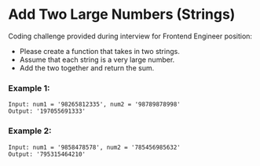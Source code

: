 # Add Two Large Numbers (Strings)

Coding challenge provided during interview for Frontend Engineer position:

- Please create a function that takes in two strings.
- Assume that each string is a very large number.
- Add the two together and return the sum.

### Example 1:
```shell
Input: num1 = '98265812335', num2 = '98789878998'
Output: '197055691333'
```

### Example 2:
```shell
Input: num1 = '9858478578', num2 = '785456985632'
Output: '795315464210'
```
